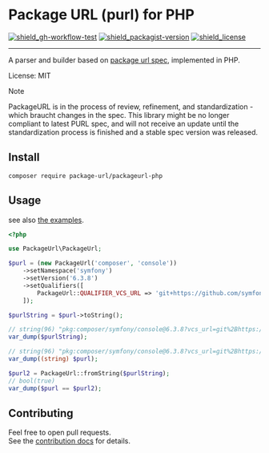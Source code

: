 # Package URL (purl) for PHP

[![shield_gh-workflow-test]][link_gh-workflow-test]
[![shield_packagist-version]][link_packagist]
[![shield_license]][license_file]

----


A parser and builder based on [package url spec],
implemented in PHP.

License: MIT

> [!NOTE]
> PackageURL is in the process of review, refinement, and standardization - which braucht changes in the spec.
> This library might be no longer compliant to latest PURL spec, and will not receive an update until the standardization process is finished and a stable spec version was released.


## Install

```shell
composer require package-url/packageurl-php
```

## Usage

see also [the examples](https://github.com/package-url/packageurl-php/tree/main/examples).

```php
<?php

use PackageUrl\PackageUrl;

$purl = (new PackageUrl('composer', 'console'))
    ->setNamespace('symfony')
    ->setVersion('6.3.8')
    ->setQualifiers([
        PackageUrl::QUALIFIER_VCS_URL => 'git+https://github.com/symfony/console.git@v6.3.8',
    ]);

$purlString = $purl->toString();

// string(96) "pkg:composer/symfony/console@6.3.8?vcs_url=git%2Bhttps://github.com/symfony/console.git%40v6.3.8"
var_dump($purlString);

// string(96) "pkg:composer/symfony/console@6.3.8?vcs_url=git%2Bhttps://github.com/symfony/console.git%40v6.3.8"
var_dump((string) $purl);

$purl2 = PackageUrl::fromString($purlString);
// bool(true)
var_dump($purl == $purl2);
```

## Contributing

Feel free to open pull requests.  
See the [contribution docs][contributing_file] for details.


[package url spec]: https://github.com/package-url/purl-spec/blob/master/PURL-SPECIFICATION.rst

[license_file]: https://github.com/package-url/packageurl-php/blob/main/LICENSE
[contributing_file]: https://github.com/package-url/packageurl-php/blob/main/CONTRIBUTING.md

[shield_gh-workflow-test]: https://img.shields.io/github/actions/workflow/status/package-url/packageurl-php/php.yml?branch=main&?logo=GitHub&logoColor=white "build"
[shield_packagist-version]: https://img.shields.io/packagist/v/package-url/packageurl-php?logo=&logoColor=white "packagist"
[shield_license]: https://img.shields.io/github/license/package-url/packageurl-php "license"
[link_gh-workflow-test]: https://github.com/package-url/packageurl-php/actions?workflow=PHP+CI
[link_packagist]: https://packagist.org/packages/package-url/packageurl-php
